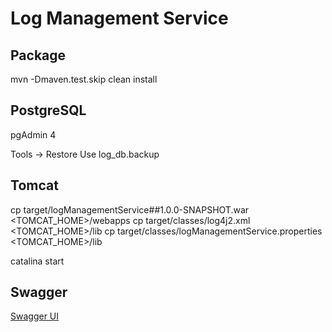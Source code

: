 # Log Management Service

## Package

mvn -Dmaven.test.skip clean install

## PostgreSQL
pgAdmin 4

Tools -> Restore
Use log_db.backup

## Tomcat
cp target/logManagementService##1.0.0-SNAPSHOT.war <TOMCAT_HOME>/webapps
cp target/classes/log4j2.xml <TOMCAT_HOME>/lib
cp target/classes/logManagementService.properties <TOMCAT_HOME>/lib

catalina start

## Swagger
[Swagger UI](http://localhost:8080/logManagementService/lms/v1/swagger-ui.html)